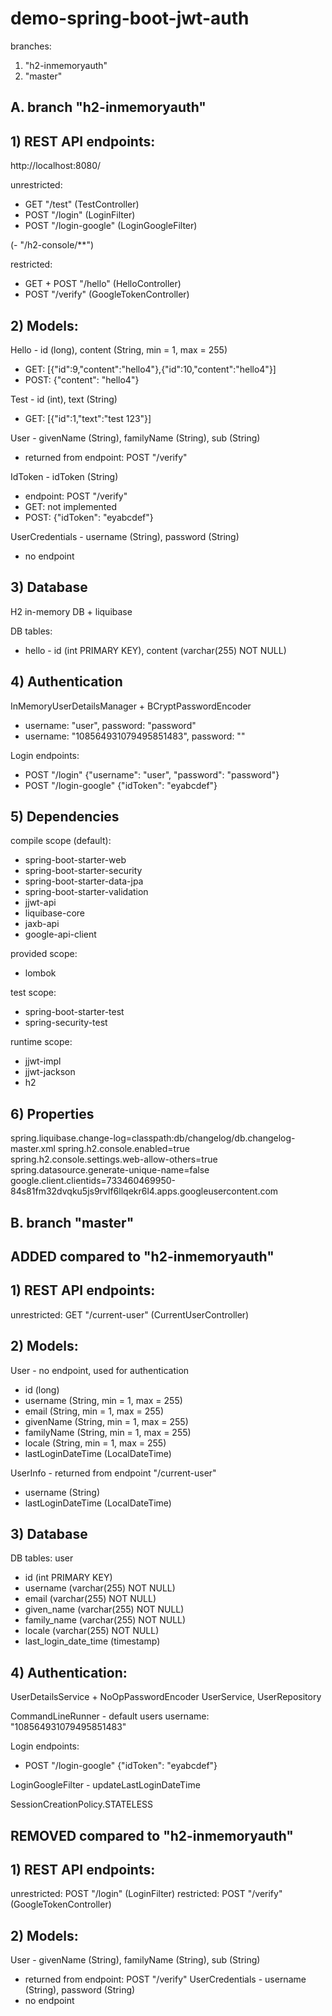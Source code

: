 # demo-spring-boot-jwt-auth
branches:
1) "h2-inmemoryauth"
2) "master"
## A. branch "h2-inmemoryauth"

## 1) REST API endpoints:
http://localhost:8080/

unrestricted:
- GET "/test" (TestController)
- POST "/login" (LoginFilter)
- POST "/login-google" (LoginGoogleFilter)

(- "/h2-console/**")

restricted:
- GET + POST "/hello" (HelloController)
- POST "/verify" (GoogleTokenController)

## 2) Models:

Hello - id (long), content (String, min = 1, max = 255)
- GET: [{"id":9,"content":"hello4"},{"id":10,"content":"hello4"}]
- POST: {"content": "hello4"}

Test - id (int), text (String)
- GET: [{"id":1,"text":"test 123"}]

User - givenName (String), familyName (String), sub (String)
- returned from endpoint: POST "/verify"

IdToken - idToken (String)
- endpoint: POST "/verify"
- GET: not implemented
- POST: {"idToken": "eyabcdef"}

UserCredentials - username (String), password (String)
- no endpoint

## 3) Database

H2 in-memory DB + liquibase

DB tables:
- hello - id (int PRIMARY KEY), content (varchar(255) NOT NULL)

## 4) Authentication

InMemoryUserDetailsManager + BCryptPasswordEncoder
- username: "user", password: "password"
- username: "108564931079495851483", password: ""

Login endpoints:
- POST "/login"
{"username": "user", "password": "password"}
- POST "/login-google"
{"idToken": "eyabcdef"}

## 5) Dependencies

compile scope (default):
- spring-boot-starter-web
- spring-boot-starter-security
- spring-boot-starter-data-jpa
- spring-boot-starter-validation
- jjwt-api
- liquibase-core
- jaxb-api
- google-api-client

provided scope:
- lombok

test scope:
- spring-boot-starter-test
- spring-security-test

runtime scope:
- jjwt-impl
- jjwt-jackson
- h2

## 6) Properties

spring.liquibase.change-log=classpath:db/changelog/db.changelog-master.xml
spring.h2.console.enabled=true
spring.h2.console.settings.web-allow-others=true
spring.datasource.generate-unique-name=false
google.client.clientids=733460469950-84s81fm32dvqku5js9rvlf6llqekr6l4.apps.googleusercontent.com

## B. branch "master"
## ADDED compared to "h2-inmemoryauth"
## 1) REST API endpoints:

unrestricted:
GET "/current-user" (CurrentUserController)

## 2) Models:

User - no endpoint, used for authentication
- id (long)
- username (String, min = 1, max = 255)
- email (String, min = 1, max = 255)
- givenName (String, min = 1, max = 255)
- familyName (String, min = 1, max = 255)
- locale (String, min = 1, max = 255)
- lastLoginDateTime (LocalDateTime)

UserInfo - returned from endpoint "/current-user"
- username (String)
- lastLoginDateTime (LocalDateTime)

## 3) Database

DB tables: user
- id (int PRIMARY KEY)
- username (varchar(255) NOT NULL)
- email (varchar(255) NOT NULL)
- given_name (varchar(255) NOT NULL)
- family_name (varchar(255) NOT NULL)
- locale (varchar(255) NOT NULL)
- last_login_date_time (timestamp)

## 4) Authentication:

UserDetailsService + NoOpPasswordEncoder
UserService, UserRepository

CommandLineRunner - default users
username: "108564931079495851483"

Login endpoints:
- POST "/login-google"
{"idToken": "eyabcdef"}

LoginGoogleFilter - updateLastLoginDateTime

SessionCreationPolicy.STATELESS

## REMOVED compared to "h2-inmemoryauth"

## 1) REST API endpoints:

unrestricted: POST "/login" (LoginFilter)
restricted: POST "/verify" (GoogleTokenController)

## 2) Models:

User - givenName (String), familyName (String), sub (String)
- returned from endpoint: POST "/verify"
UserCredentials - username (String), password (String)
- no endpoint
